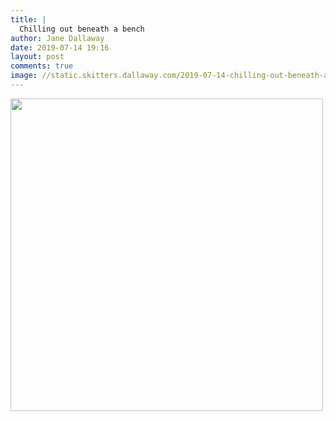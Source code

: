 ```yaml
---
title: |
  Chilling out beneath a bench
author: Jane Dallaway
date: 2019-07-14 19:16
layout: post
comments: true
image: //static.skitters.dallaway.com/2019-07-14-chilling-out-beneath-a-bench-thumb-1-IMG-9615.JPG
---
```


<div>
        <a href="//static.skitters.dallaway.com/2019-07-14-chilling-out-beneath-a-bench-fullsize-1-IMG-9615.JPG">
          <img src="//static.skitters.dallaway.com/2019-07-14-chilling-out-beneath-a-bench-thumb-1-IMG-9615.JPG" width="500" height="500"/>
        </a>
      </div>


  
      